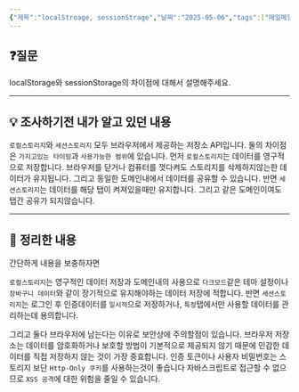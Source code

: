```yaml
---
{"제목":"localStroage, sessionStrage","날짜":"2025-05-06","tags":["매일메일","Frontend"],"dg-publish":true,"permalink":"/매일메일/25년5월/localStroage, sessionStrage/","dgPassFrontmatter":true,"updated":"2025-05-07T12:08:43.983+09:00"}
---
```


## ❓질문

localStorage와 sessionStorage의 차이점에 대해서 설명해주세요.

---
## 💡 조사하기전 내가 알고 있던 내용

`로컬스토리지`와 `세션스토리지` 모두 브라우저에서 제공하는 저장소 API입니다.
둘의 차이점은 `가지고있는 타이밍`과 `사용가능한 범위`에 있습니다.
먼저 `로컬스토리지`는 데이터를 영구적으로 저장합니다. 브라우저를 닫거나 컴퓨터를 껏다켜도 스토리지를 삭제하지않는한 데이터가 유지됩니다. 그리고 동일한 도메인내에서 데이터를 공유할 수 있습니다.
반면 `세션스토리지`는 데이터를 해당 탭이 켜져있을때만 유지합니다. 그리고 같은 도메인이여도 탭간 공유가 되지않습니다.

---
## 🏫 정리한 내용

간단하게 내용을 보충하자면

`로컬스토리지`는 영구적인 데이터 저장과 도메인내의 사용으로 `다크모드`같은 테마 설정이나 `장바구니 데이터`와 같이 장기적으로 유지해야하는 데이터 저장에 적합니다.
반면 `세션스토리지`는 로그인 후 인증데이터를 `일시적`으로 저장하거나, `특정`탭에서만 사용할 데이터를 관리하는데 용의합니다.

그리고 둘다 브라우저에 남는다는 이유로 보안상에 주의할점이 있습니다.
브라우저 저장소는 데이터를 암호화하거나 보호할 방법이 기본적으로 제공되지 않기 때문에 민감한 데이터를 직접 저장하지 않는 것이 가장 중효합니다.
인증 토큰이나 사용자 비밀번호는 스토리지 보단 `Http-Only 쿠키`를 사용하는것이 좋습니다 자바스크립트로 접근할 수 없으므로 `XSS 공격`에 대한 위험을 줄일 수 있습니다.